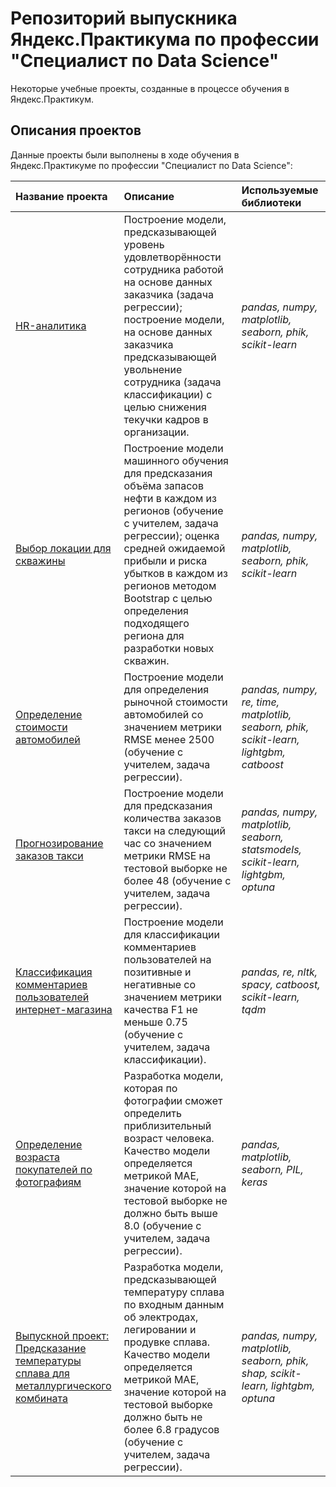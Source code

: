# Репозиторий выпускника Яндекс.Практикума по профессии "Специалист по Data Science"

Некоторые учебные проекты, созданные в процессе обучения в Яндекс.Практикум.

## Описания проектов

Данные проекты были выполнены в ходе обучения в Яндекс.Практикуме по профессии "Специалист по Data Science":

| Название проекта | Описание | Используемые библиотеки | 
| :---------------------- | :---------------------- | :---------------------- |
| [HR-аналитика](project_8_hr_analytics) | Построение модели, предсказывающей уровень удовлетворённости сотрудника работой на основе данных заказчика (задача регрессии); построение модели, на основе данных заказчика предсказывающей увольнение сотрудника (задача классификации) с целью снижения текучки кадров в организации.| *pandas, numpy, matplotlib, seaborn, phik, scikit-learn* |
| [Выбор локации для скважины](project_9_oil_fields) | Построение модели машинного обучения для предсказания объёма запасов нефти в каждом из регионов (обучение с учителем, задача регрессии); оценка средней ожидаемой прибыли и риска убытков в каждом из регионов методом Bootstrap с целью определения подходящего региона для разработки новых скважин.| *pandas, numpy, matplotlib, seaborn, phik, scikit-learn* |
| [Определение стоимости автомобилей](project_11_car_price_prediction) | Построение модели для определения рыночной стоимости автомобилей со значением метрики RMSE менее 2500 (обучение с учителем, задача регрессии).| *pandas, numpy, re, time, matplotlib, seaborn, phik, scikit-learn, lightgbm, catboost* |
| [Прогнозирование заказов такси](project_12_taxi_prediction) | Построение модели для предсказания количества заказов такси на следующий час со значением метрики RMSE на тестовой выборке не более 48 (обучение с учителем, задача регрессии).| *pandas, numpy, matplotlib, seaborn, statsmodels, scikit-learn, lightgbm, optuna* |
| [Классификация комментариев пользователей интернет-магазина](project_13_wikishop) | Построение модели для классификации комментариев пользователей на позитивные и негативные со значением метрики качества F1 не меньше 0.75 (обучение с учителем, задача классификации).| *pandas, re, nltk, spacy, catboost, scikit-learn, tqdm* |
| [Определение возраста покупателей по фотографиям](project_14_faces) | Разработка модели, которая по фотографии сможет определить приблизительный возраст человека. Качество модели определяется метрикой MAE, значение которой на тестовой выборке не должно быть выше 8.0 (обучение с учителем, задача регрессии).| *pandas, matplotlib, seaborn, PIL, keras* |
| [Выпускной проект: Предсказание температуры сплава для металлургического комбината](graduation_project_industry) | Разработка модели, предсказывающей температуру сплава по входным данным об электродах, легировании и продувке сплава. Качество модели определяется метрикой MAE, значение которой на тестовой выборке должно быть не более 6.8 градусов (обучение с учителем, задача регрессии).| *pandas, numpy, matplotlib, seaborn, phik, shap, scikit-learn, lightgbm, optuna* |
